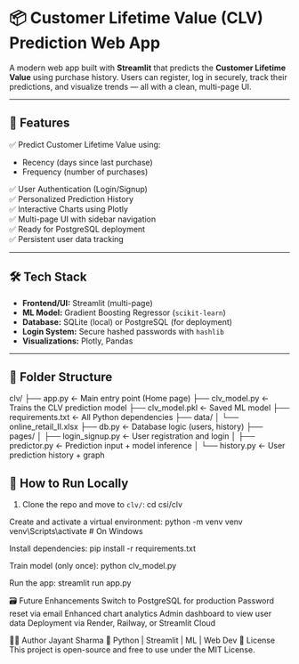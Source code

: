 # 📦 Customer Lifetime Value (CLV) Prediction Web App

A modern web app built with **Streamlit** that predicts the **Customer Lifetime Value** using purchase history. Users can register, log in securely, track their predictions, and visualize trends — all with a clean, multi-page UI.

---

## 🚀 Features

✅ Predict Customer Lifetime Value using:
- Recency (days since last purchase)  
- Frequency (number of purchases)

✅ User Authentication (Login/Signup)  
✅ Personalized Prediction History  
✅ Interactive Charts using Plotly  
✅ Multi-page UI with sidebar navigation  
✅ Ready for PostgreSQL deployment  
✅ Persistent user data tracking  

---

## 🛠 Tech Stack

- **Frontend/UI:** Streamlit (multi-page)
- **ML Model:** Gradient Boosting Regressor (`scikit-learn`)
- **Database:** SQLite (local) or PostgreSQL (for deployment)
- **Login System:** Secure hashed passwords with `hashlib`
- **Visualizations:** Plotly, Pandas

---

## 📂 Folder Structure

clv/
├── app.py ← Main entry point (Home page)
├── clv_model.py ← Trains the CLV prediction model
├── clv_model.pkl ← Saved ML model
├── requirements.txt ← All Python dependencies
├── data/
│ └── online_retail_II.xlsx
├── db.py ← Database logic (users, history)
├── pages/
│ ├── login_signup.py ← User registration and login
│ ├── predictor.py ← Prediction input + model inference
│ └── history.py ← User prediction history + graph

## 🧪 How to Run Locally

1. Clone the repo and move to `clv/`:
   cd csi/clv

Create and activate a virtual environment:
python -m venv venv
venv\Scripts\activate  # On Windows

Install dependencies:
pip install -r requirements.txt

Train model (only once):
python clv_model.py

Run the app:
streamlit run app.py

🗃 Future Enhancements
Switch to PostgreSQL for production
Password reset via email
Enhanced chart analytics
Admin dashboard to view user data
Deployment via Render, Railway, or Streamlit Cloud

👨‍💻 Author
Jayant Sharma
💼 Python | Streamlit | ML | Web Dev
📜 License
This project is open-source and free to use under the MIT License.
